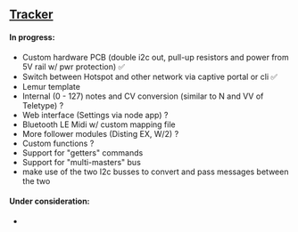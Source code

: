 ## [Tracker](#tracker)


#### In progress:

- Custom hardware PCB (double i2c out, pull-up resistors and power from 5V rail w/ pwr protection) ✅
- Switch between Hotspot and other network via captive portal or cli ✅
- Lemur template 
- Internal (0 - 127) notes and CV conversion (similar to N and VV of Teletype) ? 
- Web interface (Settings via node app) ?
- Bluetooth LE Midi w/ custom mapping file
- More follower modules (Disting EX, W/2) ?
- Custom functions ? 
- Support for "getters" commands
- Support for "multi-masters" bus
- make use of the two I2c busses to convert and pass messages between the two


#### Under consideration:

- 
